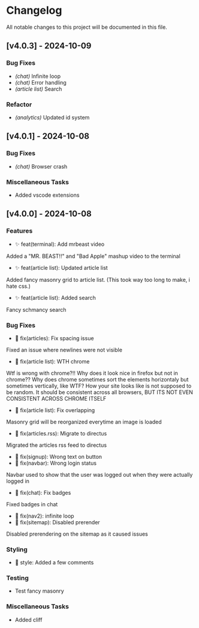 # Changelog

All notable changes to this project will be documented in this file.

## [v4.0.3] - 2024-10-09

### Bug Fixes

- *(chat)* Infinite loop
- *(chat)* Error handling
- *(article list)* Search

### Refactor

- *(analytics)* Updated id system

## [v4.0.1] - 2024-10-08

### Bug Fixes

- *(chat)* Browser crash

### Miscellaneous Tasks

- Added vscode extensions

## [v4.0.0] - 2024-10-08

### Features

- ✨ feat(terminal): Add mrbeast video

Added a "MR. BEAST!!" and "Bad Apple" mashup video to the terminal
- ✨ feat(article list): Updated article list

Added fancy masonry grid to article list. (This took way too long to make, i hate css.)
- ✨ feat(article list): Added search

Fancy schmancy search

### Bug Fixes

- 🐞 fix(articles): Fix spacing issue

Fixed an issue where newlines were not visible
- 🐞 fix(article list): WTH chrome

Wtf is wrong with chrome?!! Why does it look nice in firefox but not in chrome?? Why does chrome sometimes sort the elements horizontaly but sometimes vertically, like WTF? How your site looks like is not supposed to be random. It should be consistent across all browsers, BUT ITS NOT EVEN CONSISTENT ACROSS CHROME ITSELF
- 🐞 fix(article list): Fix overlapping

Masonry grid will be reorganized everytime an image is loaded
- 🐞 fix(articles.rss): Migrate to directus

Migrated the articles rss feed to directus
- 🐞 fix(signup): Wrong text on button
- 🐞 fix(navbar): Wrong login status

Navbar used to show that the user was logged out when they were actually logged in
- 🐞 fix(chat): Fix badges

Fixed badges in chat
- 🐞 fix(nav2): infinite loop
- 🐞 fix(sitemap): Disabled prerender

Disabled prerendering on the sitemap as it caused issues

### Styling

- 🌈 style: Added a few comments

### Testing

- Test fancy masonry

### Miscellaneous Tasks

- Added cliff


